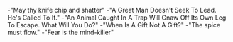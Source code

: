 -"May thy knife chip and shatter"
-"A Great Man Doesn't Seek To Lead. He's Called To It."
-"An Animal Caught In A Trap Will Gnaw Off Its Own Leg To Escape. What Will You Do?"
-"When Is A Gift Not A Gift?"
-"The spice must flow."
-"Fear is the mind-killer"
